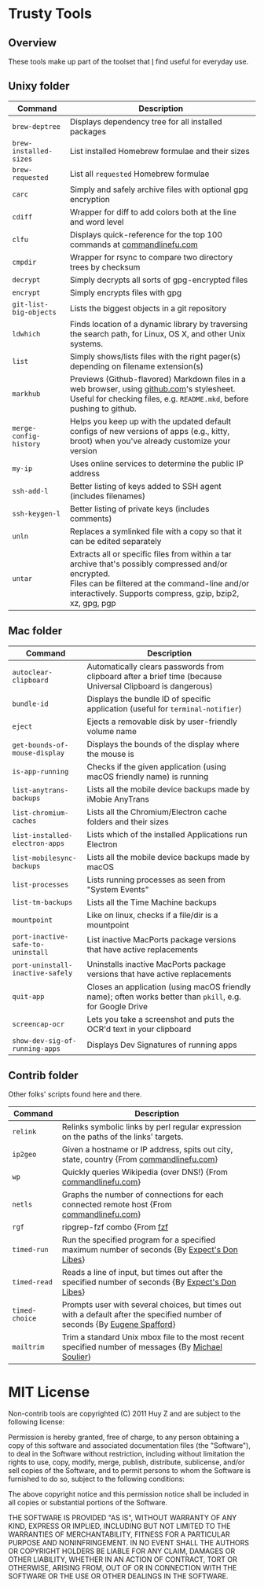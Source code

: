 # Trusty Tools

## Overview

These tools make up part of the toolset that [I](https://github.com/huyz) find
useful for everyday use.

## Unixy folder

| Command                | Description                                                                                                                                                                                                           |
| ---------------------- | --------------------------------------------------------------------------------------------------------------------------------------------------------------------------------------------------------------------- |
| `brew-deptree`         | Displays dependency tree for all installed packages                                                                                                                                                                   |
| `brew-installed-sizes` | List installed Homebrew formulae and their sizes                                                                                                                                                                      |
| `brew-requested`       | List all `requested` Homebrew formulae                                                                                                                                                                                |
| `carc`                 | Simply and safely archive files with optional gpg encryption                                                                                                                                                          |
| `cdiff`                | Wrapper for diff to add colors both at the line and word level                                                                                                                                                        |
| `clfu`                 | Displays quick-reference for the top 100 commands at [commandlinefu.com](http://commandlinefu.com)                                                                                                                    |
| `cmpdir`               | Wrapper for rsync to compare two directory trees by checksum                                                                                                                                                          |
| `decrypt`              | Simply decrypts all sorts of gpg-encrypted files                                                                                                                                                                      |
| `encrypt`              | Simply encrypts files with gpg                                                                                                                                                                                        |
| `git-list-big-objects` | Lists the biggest objects in a git repository                                                                                                                                                                         |
| `ldwhich`              | Finds location of a dynamic library by traversing the search path, for Linux, OS X, and other Unix systems.                                                                                                           |
| `list`                 | Simply shows/lists files with the right pager(s) depending on filename extension(s)                                                                                                                                   |
| `markhub`              | Previews (Github-flavored) Markdown files in a web browser, using [github.com](http://github.com/)'s stylesheet.<br>Useful for checking files, e.g. `README.mkd`, before pushing to github.                           |
| `merge-config-history` | Helps you keep up with the updated default configs of new versions of apps (e.g., kitty, broot) when you've already customize your version                                                                            |
| `my-ip`                | Uses online services to determine the public IP address                                                                                                                                                               |
| `ssh-add-l`            | Better listing of keys added to SSH agent (includes filenames)                                                                                                                                                        |
| `ssh-keygen-l`         | Better listing of private keys (includes comments)                                                                                                                                                                    |
| `unln`                 | Replaces a symlinked file with a copy so that it can be edited separately                                                                                                                                             |
| `untar`                | Extracts all or specific files from within a tar archive that's possibly compressed and/or encrypted.<br>Files can be filtered at the command-line and/or interactively. Supports compress, gzip, bzip2, xz, gpg, pgp |

## Mac folder


| Command                           | Description                                                                                                 |
| --------------------------------- | ----------------------------------------------------------------------------------------------------------- |
| `autoclear-clipboard`             | Automatically clears passwords from clipboard after a brief time (because Universal Clipboard is dangerous) |
| `bundle-id`                       | Displays the bundle ID of specific application (useful for `terminal-notifier`)                             |
| `eject`                           | Ejects a removable disk by user-friendly volume name                                                        |
| `get-bounds-of-mouse-display`     | Displays the bounds of the display where the mouse is                                                       |
| `is-app-running`                  | Checks if the given application (using macOS friendly name) is running                                      |
| `list-anytrans-backups`           | Lists all the mobile device backups made by iMobie AnyTrans                                                 |
| `list-chromium-caches`            | Lists all the Chromium/Electron cache folders and their sizes                                               |
| `list-installed-electron-apps`    | Lists which of the installed Applications run Electron                                                      |
| `list-mobilesync-backups`         | Lists all the mobile device backups made by macOS                                                           |
| `list-processes`                  | Lists running processes as seen from "System Events"                                                        |
| `list-tm-backups`                 | Lists all the Time Machine backups                                                                          |
| `mountpoint`                      | Like on linux, checks if a file/dir is a mountpoint                                                         |
| `port-inactive-safe-to-uninstall` | List inactive MacPorts package versions that have active replacements                                       |
| `port-uninstall-inactive-safely`  | Uninstalls inactive MacPorts package versions that have active replacements                                 |
| `quit-app`                        | Closes an application (using macOS friendly name); often works better than `pkill`, e.g. for Google Drive   |
| `screencap-ocr`                   | Lets you take a screenshot and puts the OCR'd text in your clipboard                                        |
| `show-dev-sig-of-running-apps`    | Displays Dev Signatures of running apps                                                                     |

## Contrib folder

Other folks' scripts found here and there.

| Command        | Description                                                                                                                                                  |
| -------------- | ------------------------------------------------------------------------------------------------------------------------------------------------------------ |
| `relink`       | Relinks symbolic links by perl regular expression on the paths of the links' targets.                                                                        |
| `ip2geo`       | Given a hostname or IP address, spits out city, state, country {From [commandlinefu.com](http://commandlinefu.com)}                                          |
| `wp`           | Quickly queries Wikipedia (over DNS!) {From [commandlinefu.com](http://commandlinefu.com)}                                                                   |
| `netls`        | Graphs the number of connections for each connected remote host {From [commandlinefu.com](http://commandlinefu.com)}                                         |
| `rgf`          | ripgrep-fzf combo {From [fzf](https://github.com/junegunn/fzf/blob/master/ADVANCED.md#switching-between-ripgrep-mode-and-fzf-mode)                           |
| `timed-run`    | Run the specified program for a specified maximum number of seconds {By [Expect's Don Libes](http://sourceforge.net/projects/expect/)}                       |
| `timed-read`   | Reads a line of input, but times out after the specified number of seconds {By [Expect's Don Libes](http://sourceforge.net/projects/expect/)}                |
| `timed-choice` | Prompts user with several choices, but times out with a default after the specified number of seconds {By [Eugene Spafford](http://spaf.cerias.purdue.edu/)} |
| `mailtrim`     | Trim a standard Unix mbox file to the most recent specified number of messages {By [Michael Soulier](http://identi.ca/msoulier)}                             |


# MIT License


Non-contrib tools are copyrighted (C) 2011 Huy Z and are subject to the
following license:

Permission is hereby granted, free of charge, to any person obtaining
a copy of this software and associated documentation files (the
"Software"), to deal in the Software without restriction, including
without limitation the rights to use, copy, modify, merge, publish,
distribute, sublicense, and/or sell copies of the Software, and to
permit persons to whom the Software is furnished to do so, subject to
the following conditions:

The above copyright notice and this permission notice shall be
included in all copies or substantial portions of the Software.

THE SOFTWARE IS PROVIDED "AS IS", WITHOUT WARRANTY OF ANY KIND,
EXPRESS OR IMPLIED, INCLUDING BUT NOT LIMITED TO THE WARRANTIES OF
MERCHANTABILITY, FITNESS FOR A PARTICULAR PURPOSE AND
NONINFRINGEMENT. IN NO EVENT SHALL THE AUTHORS OR COPYRIGHT HOLDERS BE
LIABLE FOR ANY CLAIM, DAMAGES OR OTHER LIABILITY, WHETHER IN AN ACTION
OF CONTRACT, TORT OR OTHERWISE, ARISING FROM, OUT OF OR IN CONNECTION
WITH THE SOFTWARE OR THE USE OR OTHER DEALINGS IN THE SOFTWARE.

